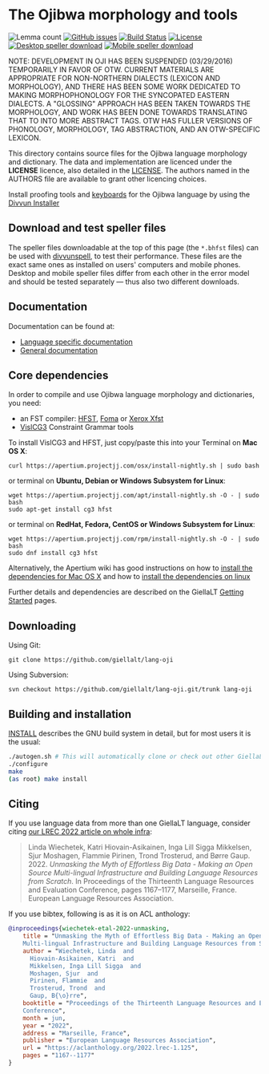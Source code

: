 The Ojibwa morphology and tools
===============================

![Lemma count](https://img.shields.io/endpoint?url=https%3A%2F%2Fraw.githubusercontent.com%2Fgiellalt%2Flang-oji%2Fgh-pages%2Flemmacount.json)
[![GitHub issues](https://img.shields.io/github/issues-raw/giellalt/lang-oji)](https://github.com/giellalt/lang-oji/issues)
[![Build Status](https://divvun-tc.giellalt.org/api/github/v1/repository/giellalt/lang-oji/main/badge.svg)](https://github.com/giellalt/lang-oji/actions)
[![License](https://img.shields.io/github/license/giellalt/lang-oji)](https://github.com/giellalt/lang-oji/blob/main/LICENSE)
[![Desktop speller download](https://img.shields.io/badge/download%40latest-desktop--bhfst-brightgreen)](https://pahkat.uit.no/main/download/speller-oji?platform=desktop&channel=nightly)
[![Mobile speller download](https://img.shields.io/badge/download%40latest-mobile--bhfst-brightgreen)](https://pahkat.uit.no/main/download/speller-oji?platform=mbile&channel=nightly)

NOTE: DEVELOPMENT IN OJI HAS BEEN SUSPENDED (03/29/2016) TEMPORARILY IN
FAVOR OF OTW. CURRENT MATERIALS ARE APPROPRIATE FOR NON-NORTHERN
DIALECTS (LEXICON AND MORPHOLOGY), AND THERE HAS BEEN SOME WORK
DEDICATED TO MAKING MORPHOPHONOLOGY FOR THE SYNCOPATED EASTERN DIALECTS.
A \"GLOSSING\" APPROACH HAS BEEN TAKEN TOWARDS THE MORPHOLOGY, AND WORK
HAS BEEN DONE TOWARDS TRANSLATING THAT TO INTO MORE ABSTRACT TAGS. OTW
HAS FULLER VERSIONS OF PHONOLOGY, MORPHOLOGY, TAG ABSTRACTION, AND AN
OTW-SPECIFIC LEXICON.

This directory contains source files for the Ojibwa language morphology
and dictionary. The data and implementation are licenced under the __LICENSE__
licence, also detailed in the
[LICENSE](https://github.com/giellalt/lang-oji/blob/main/LICENSE). The
authors named in the AUTHORS file are available to grant other licencing
choices.

Install proofing tools and [keyboards](https://github.com/giellalt/keyboard-oji)
for the Ojibwa language by using the [Divvun Installer](http://divvun.no)

Download and test speller files
-------------------------------

The speller files downloadable at the top of this page (the `*.bhfst` files) can
be used with [divvunspell](https://github.com/divvun/divvunspell), to test their
performance. These files are the exact same ones as installed on users' computers
and mobile phones. Desktop and mobile speller files differ from each other in the
error model and should be tested separately — thus also two different downloads.

Documentation
-------------

Documentation can be found at:

- [Language specific documentation](https://giellalt.github.io/lang-oji/)
- [General documentation](https://giellalt.github.io/)

Core dependencies
-----------------

In order to compile and use Ojibwa language morphology and
dictionaries, you need:

- an FST compiler: [HFST](https://github.com/hfst/hfst), [Foma](https://github.com/mhulden/foma) or [Xerox Xfst](https://web.stanford.edu/~laurik/fsmbook/home.html)
- [VislCG3](https://visl.sdu.dk/svn/visl/tools/vislcg3/trunk) Constraint Grammar tools

To install VislCG3 and HFST, just copy/paste this into your Terminal on **Mac OS X**:

```
curl https://apertium.projectjj.com/osx/install-nightly.sh | sudo bash
```

or terminal on **Ubuntu, Debian or Windows Subsystem for Linux**:

```
wget https://apertium.projectjj.com/apt/install-nightly.sh -O - | sudo bash
sudo apt-get install cg3 hfst
```

or terminal on **RedHat, Fedora, CentOS or Windows Subsystem for Linux**:

```
wget https://apertium.projectjj.com/rpm/install-nightly.sh -O - | sudo bash
sudo dnf install cg3 hfst
```

Alternatively, the Apertium wiki has good instructions on how to [install the dependencies for Mac
OS X](https://wiki.apertium.org/wiki/Apertium_on_Mac_OS_X) and how to [install
the dependencies on
linux](https://wiki.apertium.org/wiki/Installation_of_grammar_libraries)

Further details and dependencies are described on the GiellaLT [Getting Started](https://giellalt.uit.no/infra/GettingStarted.html) pages.

Downloading
-----------

Using Git:
```
git clone https://github.com/giellalt/lang-oji
```

Using Subversion:
```
svn checkout https://github.com/giellalt/lang-oji.git/trunk lang-oji
```

Building and installation
-------------------------

[INSTALL](https://github.com/giellalt/lang-oji/blob/main/INSTALL)
describes the GNU build system in detail, but for most users it is the usual:

```sh
./autogen.sh # This will automatically clone or check out other GiellaLT dependencies
./configure
make
(as root) make install
```

Citing
------

<!-- Add language specific citation stuff here and to the CITATION.cff -->

If you use language data from more than one GiellaLT language, consider citing
[our LREC 2022 article on whole
infra](https://aclanthology.org/2022.lrec-1.125/):

> Linda Wiechetek, Katri Hiovain-Asikainen, Inga Lill Sigga Mikkelsen,
  Sjur Moshagen, Flammie Pirinen, Trond Trosterud, and Børre Gaup. 2022.
  *Unmasking the Myth of Effortless Big Data - Making an Open Source
  Multi-lingual Infrastructure and Building Language Resources from Scratch*.
  In Proceedings of the Thirteenth Language Resources and Evaluation Conference,
  pages 1167–1177, Marseille, France. European Language Resources Association.

If you use bibtex, following is as it is on ACL anthology:

```bibtex
@inproceedings{wiechetek-etal-2022-unmasking,
    title = "Unmasking the Myth of Effortless Big Data - Making an Open Source
    Multi-lingual Infrastructure and Building Language Resources from Scratch",
    author = "Wiechetek, Linda  and
      Hiovain-Asikainen, Katri  and
      Mikkelsen, Inga Lill Sigga  and
      Moshagen, Sjur  and
      Pirinen, Flammie  and
      Trosterud, Trond  and
      Gaup, B{\o}rre",
    booktitle = "Proceedings of the Thirteenth Language Resources and Evaluation
    Conference",
    month = jun,
    year = "2022",
    address = "Marseille, France",
    publisher = "European Language Resources Association",
    url = "https://aclanthology.org/2022.lrec-1.125",
    pages = "1167--1177"
}
```
